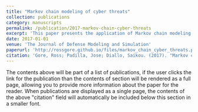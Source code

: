 ```yaml
---
title: "Markov chain modeling of cyber threats"
collection: publications
category: manuscripts
permalink: /publication/2017-markov-chain-cyber-threats
excerpt: 'This paper presents the application of Markov chain modeling to analyze and predict cyber threats, likely providing insights into cybersecurity risk assessment and management.'
date: 2017-01-01
venue: 'The Journal of Defense Modeling and Simulation'
paperurl: 'http://rossgore.github.io/files/markov_chain_cyber_threats.pdf'
citation: 'Gore, Ross; Padilla, Jose; Diallo, Saikou. (2017). "Markov chain modeling of cyber threats." <i>The Journal of Defense Modeling and Simulation</i>. 14(3), 233-244.'
---
```

The contents above will be part of a list of publications, if the user clicks the link for the publication than the contents of section will be rendered as a full page, allowing you to provide more information about the paper for the reader. When publications are displayed as a single page, the contents of the above "citation" field will automatically be included below this section in a smaller font.